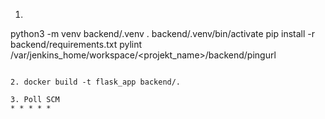 1. ```
python3 -m venv backend/.venv
. backend/.venv/bin/activate
pip install -r backend/requirements.txt
pylint /var/jenkins_home/workspace/<projekt_name>/backend/pingurl
```

2. docker build -t flask_app backend/.

3. Poll SCM
* * * * *